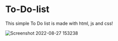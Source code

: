 # To-Do-list
This  simple To Do list is made with html, js and css! 





![Screenshot 2022-08-27 153238](https://user-images.githubusercontent.com/101409114/187032488-216816fa-01ee-471b-a9dd-01b7e469b098.png)
